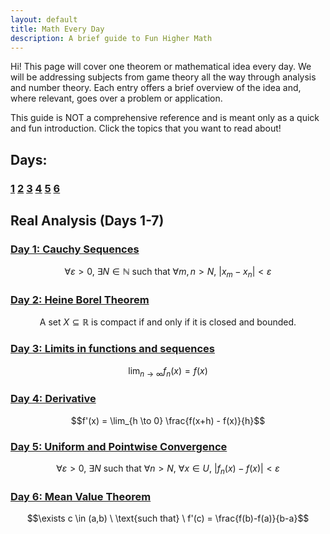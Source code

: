 ```yaml
---
layout: default
title: Math Every Day
description: A brief guide to Fun Higher Math
---
```


Hi! This page will cover one theorem or mathematical idea every day. We will be addressing subjects from game theory all the way through analysis and number theory. Each entry offers a brief overview of the idea and, where relevant, goes over a problem or application.

This guide is NOT a comprehensive reference and is meant only as a quick and fun introduction. Click the topics that you want to read about!

## Days: 

### [1](./REAL_ANALYSIS/day1.html) [2](./REAL_ANALYSIS/day2.html) [3](./REAL_ANALYSIS/day3.html) [4](./REAL_ANALYSIS/day4.html) [5](./REAL_ANALYSIS/day5.html) [6](./REAL_ANALYSIS/day6.html)

## Real Analysis (Days 1-7)

### [Day 1: Cauchy Sequences](./REAL_ANALYSIS/day1.html)

$$\forall \varepsilon > 0, \ \exists N \in \mathbb{N} \ \text{such that} \ \forall m,n > N, \ |x_m - x_n| < \varepsilon$$

### [Day 2: Heine Borel Theorem](./REAL_ANALYSIS/day2.html)

$$
\text{A set } X \subseteq \mathbb{R} \text{ is compact if and only if it is closed and bounded.}
$$

### [Day 3: Limits in functions and sequences](./REAL_ANALYSIS/day3.html)

$$\lim_{n \to \infty} f_n(x) = f(x)$$

### [Day 4: Derivative](./REAL_ANALYSIS/day4.html)

$$f'(x) = \lim_{h \to 0} \frac{f(x+h) - f(x)}{h}$$

### [Day 5: Uniform and Pointwise Convergence](./REAL_ANALYSIS/day5.html)

$$\forall \varepsilon > 0, \ \exists N \ \text{such that} \ \forall n > N, \ \forall x \in U, \ \lvert f_n(x) - f(x) \rvert < \varepsilon$$

### [Day 6: Mean Value Theorem](./REAL_ANALYSIS/day6.html)

$$\exists c \in (a,b) \ \text{such that} \ f'(c) = \frac{f(b)-f(a)}{b-a}$$

